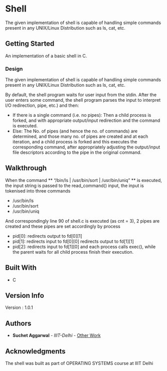 # Shell

The given implementation of shell is capable of handling simple commands present in any UNIX/Linux Distribution such as ls, cat, etc.

## Getting Started

An implementation of a basic shell in C.

### Design

The given implementation of shell is capable of handling simple commands present in any UNIX/Linux Distribution such as ls, cat, etc.

By default, the shell program waits for user input from the stdin. After the user enters some command, the shell program parses the input to interpret I/O redirection, pipe, etc.) and then:
* If there is a single command (i.e. no pipes):
		Then a child process is forked, and with appropriate output/input redirection and the command is executed.
* Else:
		The No. of pipes (and hence the no. of commands) are determined, and those many no. of pipes are created and at each iteration, and a child process is forked and this executes the corresponding command, after appropriately adjusting the output/input file descriptors according to the pipe in the original command.


## Walkthrough

When the command ** “/bin/ls | /usr/bin/sort | /usr/bin/uniq” ** is executed, the input string is passed to the read_command() input, the input is tokenised into three commands
* /usr/bin/ls
* /usr/bin/sort
* /usr/bin/uniq

And correspondingly line 90 of shell.c is executed (as cnt = 3), 2 pipes are created and these pipes are set accordingly by process
* pid[0]:
	redirects output to fd[0][1]
* pid[1]:
	redirects input to fd[0][0]
	redirects output to fd[1][1]
* pid[2]:
	redirects input to fd[1][0]
and each process calls exec(), while the parent waits for all child process finish their execution.

## Built With

* C

## Version Info

Version : 1.0.1

## Authors

* **Suchet Aggarwal** - *IIIT-Delhi* - [Other Work](https://github.com/Suchet-Agg)


## Acknowledgments

The shell was built as part of OPERATING SYSTEMS course at IIIT Delhi

